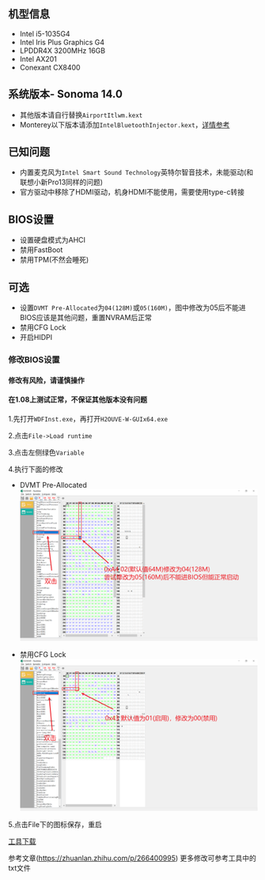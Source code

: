 ##	机型信息
- Intel i5-1035G4
- Intel Iris Plus Graphics G4
- LPDDR4X 3200MHz 16GB
- Intel AX201
- Conexant CX8400

## 系统版本- Sonoma 14.0
- 其他版本请自行替换`AirportItlwm.kext`
-   Monterey以下版本请添加`IntelBluetoothInjector.kext`，[详情参考](https://openintelwireless.github.io/IntelBluetoothFirmware/FAQ.html#what-additional-steps-should-i-do-to-make-bluetooth-work-on-macos-monterey)

## 已知问题
- 内置麦克风为`Intel Smart Sound Technology`英特尔智音技术，未能驱动(和联想小新Pro13同样的问题)
- 官方驱动中移除了HDMI驱动，机身HDMI不能使用，需要使用type-c转接

## BIOS设置
- 设置硬盘模式为AHCI
- 禁用FastBoot
- 禁用TPM(不然会睡死)

## 可选
- 设置`DVMT Pre-Allocated`为`04(128M)`或`05(160M)`，图中修改为05后不能进BIOS应该是其他问题，重置NVRAM后正常
- 禁用CFG Lock
- 开启HIDPI

### 修改BIOS设置
#### 修改有风险，请谨慎操作
#### 在1.08上测试正常，不保证其他版本没有问题
1.先打开`WDFInst.exe`，再打开`H2OUVE-W-GUIx64.exe`

2.点击`File->Load runtime`

3.点击左侧绿色`Variable`

4.执行下面的修改

  - DVMT Pre-Allocated
  ![image](https://github.com/Jarvay/Acer-Swift3-SF313-52/blob/master/images/Change%20DVMT%20Pre-Allocated.png)

  - 禁用CFG Lock
  ![image](https://github.com/Jarvay/Acer-Swift3-SF313-52/blob/master/images/Disable%20CFG%20Lock.png)
  
5.点击File下的图标保存，重启

[工具下载](https://www.lanzout.com/iTECYn6dlcf)

参考文章(https://zhuanlan.zhihu.com/p/266400995)
更多修改可参考工具中的txt文件
